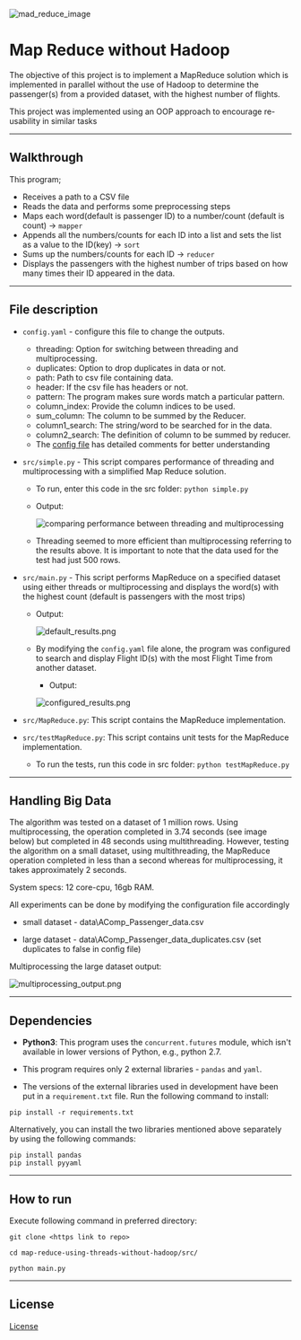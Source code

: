 ![mad_reduce_image](images/mapreduce.webp)
# Map Reduce without Hadoop

The objective of this project is to implement a MapReduce solution which is implemented 
in parallel without the use of Hadoop to determine the passenger(s) 
from a provided dataset, with the highest number of flights.

This project was implemented using an OOP approach to encourage re-usability in similar tasks
___
## Walkthrough
This program;
* Receives a path to a CSV file
* Reads the data and performs some preprocessing steps
* Maps each word(default is passenger ID) to a number/count (default is count) -> `mapper`
* Appends all the numbers/counts for each ID into a list and sets the list as a value to the ID(key) -> `sort`
* Sums up the numbers/counts for each ID -> `reducer`
* Displays the passengers with the highest number of trips based on how many times their ID appeared in the data.
___
## File description
* `config.yaml` - configure this file to change the outputs.
  * threading: Option for switching between threading and multiprocessing.
  * duplicates: Option to drop duplicates in data or not.
  * path: Path to csv file containing data.
  * header: If the csv file has headers or not.
  * pattern: The program makes sure words match a particular pattern.
  * column_index: Provide the column indices to be used.
  * sum_column: The column to be summed by the Reducer.
  * column1_search: The string/word to be searched for in the data.
  * column2_search: The definition of column to be summed by reducer.
  * The [config file](config.yaml) has detailed comments for better understanding


* `src/simple.py` - This script compares performance of threading and 
multiprocessing with a simplified Map Reduce solution.
  * To run, enter this code in the src folder: `python simple.py`
  * Output:

    ![comparing performance between threading and multiprocessing](images/comparison.png)

  * Threading seemed to more efficient than multiprocessing referring to the results above. It is important to note that
  the data used for the test had just 500 rows.
* `src/main.py` - This script performs MapReduce on a specified dataset using either threads or multiprocessing
and displays the word(s) with the highest count (default is passengers with the most trips)
  * Output:
  
    ![default_results.png](images/default_results.png)
  * By modifying the `config.yaml` file alone, the program was configured to search and display Flight ID(s) with the most 
  Flight Time from another dataset.
    * Output:
  
    ![configured_results.png](images/configured_results.png)

* `src/MapReduce.py`: This script contains the MapReduce implementation.
* `src/testMapReduce.py`: This script contains unit tests for the MapReduce implementation.
  * To run the tests, run this code in src folder: `python testMapReduce.py`
___
## Handling Big Data
The algorithm was tested on a dataset of 1 million rows. Using multiprocessing, the operation completed in 3.74 seconds (see image below)
but completed in 48 seconds using multithreading. However, testing the algorithm on a small dataset, using multithreading,
the MapReduce operation completed in less than a second whereas for multiprocessing, it takes approximately 2 seconds.

System specs: 12 core-cpu, 16gb RAM.

All experiments can be done by modifying the configuration file accordingly
* small dataset - data\AComp_Passenger_data.csv

* large dataset - data\AComp_Passenger_data_duplicates.csv (set duplicates to false in config file)

Multiprocessing the large dataset output:

![multiprocessing_output.png](images/multiprocessing_output.png)

---
## Dependencies
* **Python3**: This program uses the `concurrent.futures` module, which isn't available 
in lower versions of Python, e.g., python 2.7.

* This program requires only 2 external libraries - `pandas` and `yaml`.

* The versions of the external libraries used in development have been 
put in a `requirement.txt` file. Run the following command to install:
```
pip install -r requirements.txt
```
Alternatively, you can install the two libraries mentioned above separately by using the following commands:

```
pip install pandas
pip install pyyaml
```
___
## How to run
Execute following command in preferred directory:
```
git clone <https link to repo>

cd map-reduce-using-threads-without-hadoop/src/

python main.py
```

---
## License
[License](LICENSE)